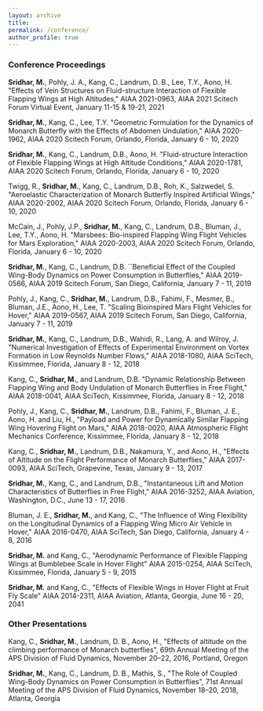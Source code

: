 ```yaml
---
layout: archive
title: 
permalink: /conference/
author_profile: true
---
```


### Conference Proceedings

**Sridhar, M.**, Pohly, J. A., Kang, C., Landrum, D. B., Lee, T.Y., Aono, H. "Effects of Vein Structures on Fluid-structure Interaction of Flexible Flapping Wings at High Altitudes," AIAA 2021-0963, AIAA 2021 Scitech Forum Virtual Event, January 11-15 & 19-21, 2021

**Sridhar, M.**, Kang, C., Lee, T.Y. "Geometric Formulation for the Dynamics of Monarch Butterfly with the Effects of Abdomen Undulation," AIAA 2020-1962, AIAA 2020 Scitech Forum, Orlando, Florida, January 6 - 10, 2020

**Sridhar, M.**, Kang, C., Landrum, D.B., Aono, H. "Fluid-structure Interaction of Flexible Flapping Wings at High Altitude Conditions," AIAA 2020-1781, AIAA 2020 Scitech Forum, Orlando, Florida, January 6 - 10, 2020

Twigg, R., **Sridhar, M.**, Kang, C., Landrum, D.B., Roh, K., Salzwedel, S. "Aeroelastic Characterization of Monarch Butterfly Inspired Artificial Wings," AIAA 2020-2002, AIAA 2020 Scitech Forum, Orlando, Florida, January 6 - 10, 2020

McCain, J., Pohly, J.P., **Sridhar, M.**, Kang, C., Landrum, D.B., Bluman, J., Lee, T.Y., Aono, H. "Marsbees: Bio-inspired Flapping Wing Flight Vehicles for Mars Exploration," AIAA 2020-2003, AIAA 2020 Scitech Forum, Orlando, Florida, January 6 - 10, 2020

**Sridhar, M.**, Kang, C., Landrum, D.B. ``Beneficial Effect of the Coupled Wing-Body Dynamics on Power Consumption in Butterflies," AIAA 2019-0566, AIAA 2019 Scitech Forum, San Diego, California, January 7 - 11, 2019

Pohly, J., Kang, C., **Sridhar, M.**, Landrum, D.B., Fahimi, F., Mesmer, B., Bluman, J.E., Aono, H., Lee, T. "Scaling Bioinspired Mars Flight Vehicles for Hover," AIAA 2019-0567, AIAA 2019 Scitech Forum, San Diego, California, January 7 - 11, 2019

**Sridhar, M.**, Kang, C., Landrum, D.B., Wahidi, R., Lang, A. and Wilroy, J. "Numerical Investigation of Effects of Experimental Environment on Vortex Formation in Low Reynolds Number Flows," AIAA 2018-1080, AIAA SciTech, Kissimmee, Florida, January 8 - 12, 2018

Kang, C., **Sridhar, M.**, and Landrum, D.B. "Dynamic Relationship Between Flapping Wing and Body Undulation of Monarch Butterflies in Free Flight," AIAA 2018-0041, AIAA SciTech, Kissimmee, Florida, January 8 - 12, 2018
 
Pohly, J., Kang, C., **Sridhar, M.**, Landrum, D.B., Fahimi, F., Bluman, J. E., Aono, H. and Liu, H., "Payload and Power for Dynamically Similar Flapping Wing Hovering Flight on Mars," AIAA 2018-0020, AIAA Atmospheric Flight Mechanics Conference, Kissimmee, Florida, January 8 - 12, 2018

Kang, C., **Sridhar, M.**, Landrum, D.B., Nakamura, Y., and Aono, H., "Effects of Altitude on the Flight Performance of Monarch Butterflies," AIAA 2017-0093, AIAA SciTech, Grapevine, Texas, January 9 - 13, 2017
 
**Sridhar, M.**, Kang, C., and Landrum, D.B., "Instantaneous Lift and Motion Characteristics of Butterflies in Free Flight," AIAA 2016-3252, AIAA Aviation, Washington, D.C., June 13 - 17, 2016

Bluman, J. E., **Sridhar, M.**, and Kang, C., "The Influence of Wing Flexibility on the Longitudinal Dynamics of a Flapping Wing Micro Air Vehicle in Hover," AIAA 2016-0470, AIAA SciTech, San Diego, California, January 4 - 8, 2016
 
**Sridhar, M.** and Kang, C., "Aerodynamic Performance of Flexible Flapping Wings at Bumblebee Scale in Hover Flight" AIAA 2015-0254, AIAA SciTech, Kissimmee, Florida, January 5 - 9, 2015
 
**Sridhar, M.** and Kang, C., "Effects of Flexible Wings in Hover Flight at Fruit Fly Scale" AIAA 2014-2311, AIAA Aviation, Atlanta, Georgia, June 16 - 20, 2041

### Other Presentations

Kang,  C.,  **Sridhar, M.**, Landrum, D. B., Aono, H., "Effects of altitude on the climbing performance of Monarch butterflies", 69th Annual Meeting of the APS Division of Fluid Dynamics, November 20–22, 2016, Portland, Oregon 

**Sridhar, M.**, Kang, C., Landrum, D. B., Mathis, S., "The Role of Coupled Wing-Body Dynamics on Power Consumption in Butterflies", 71st Annual Meeting of the APS Division of Fluid Dynamics, November 18–20, 2018, Atlanta, Georgia 
